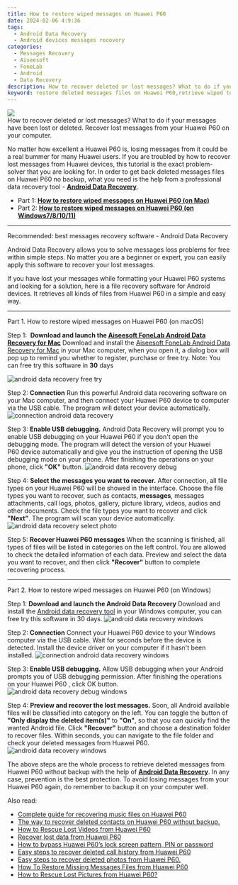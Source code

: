 ```yaml
---
title: How to restore wiped messages on Huawei P60
date: 2024-02-06 4:9:36
tags: 
  - Android Data Recovery
  - Android devices messages recovery
categories: 
  - Messages Recovery
  - Aiseesoft
  - FoneLab
  - Android
  - Data Recovery
description: How to recover deleted or lost messages? What to do if your messages have been lost or deleted. Recover lost messages from your Huawei P60 on your computer.
keyword: restore deleted messages files on Huawei P60,retrieve wiped text messages Huawei P60,retrieve wiped messages Huawei P60,Unerase text messages from Huawei P60,broken Huawei P60 messages recovery solution,undelete text messages from Huawei P60,how to recover messages on Huawei P60,how to retrieve messages from Huawei P60,how can i find my deleted messages Huawei P60,how to recover deleted messages in Huawei P60,extract data from water damaged phone Huawei P60,messages disappear Huawei P60
---
```


<img src="https://img0mobiles.techidaily.com/images/best-assets/devices/huawei/huawei-p60/5.jpg" class="atpl-imgstyle"  />

<div class="atpl-content atpl-for-fonelab-android recover-messages">

<div class="atpl-post-description-part-1">
How to recover deleted or lost messages? What to do if your messages have been lost or deleted. Recover lost messages from your Huawei P60 on your computer.
</div>




<div class="atpl-post-description-part-2">
<div class="tpl-content-sub-paragraph-normal">
  <p>
      No matter how excellent a Huawei P60 is, losing messages from it could be a real bummer for many Huawei users. If you are troubled by how to recover lost messages from Huawei  devices, this tutorial is the exact problem-solver that you are looking for. In order to get back deleted messages files on Huawei P60 no backup, what you need is the help from a professional data recovery tool - <a href="https://tools.techidaily.com/aiseesoft-android-data-recovery/" target="_blank" rel="noopener"><strong>Android Data Recovery</strong></a>.
  </p>
</div>
</div>

<ul>
  <li>Part 1: <strong><a href="#p1">How to restore wiped messages on Huawei P60 (on Mac)</a></strong></li>
  <li>Part 2: <strong><a href="#p2">How to restore wiped messages on Huawei P60 (on Windows7/8/10/11)</a></strong></li>
</ul>

<hr>
<div class="atpl-post-description-part-3">
<div class="tpl-content-sub-paragraph-title">
  Recommended: best messages recovery software - Android Data Recovery
</div>
<div class="tpl-content-sub-paragraph-content">
  <p>
      Android Data Recovery allows you to solve messages loss problems for free within simple steps. No matter you are a beginner or expert, you can easily apply this software to recover your lost messages.
  </p>
  <p>
      If you have lost your messages while formatting your Huawei P60 systems and looking for a solution, here is a file recovery software for Android devices. It retrieves all kinds of files from Huawei P60 in a simple and easy way.
  </p>
</div>
</div>


<!-- Part 1 -->
<a id="p1" name="p1" ></a><hr>

<div>
  <span class="atpl-step-part-style">Part 1. How to restore wiped messages on Huawei P60 (on macOS)</span>
</div>  

<span class="atpl-stepstyle-a"><span>Step 1: </span></span> <strong>Download and launch the <a href="https://tools.techidaily.com/aiseesoft-android-data-recovery-for-mac/" target="_blank" rel="noopener">Aiseesoft FoneLab Android Data Recovery for Mac</a></strong>
Download and install the <a href="https://tools.techidaily.com/aiseesoft-android-data-recovery-for-mac/" target="_blank" rel="noopener">Aiseesoft FoneLab Android Data Recovery for Mac</a> in your Mac computer, when you open it, a dialog box will pop up to remind you whether to register, purchase or free try.
Note: You can free try this software in <strong>30</strong> days

<img src="https://tools.techidaily.com/images/apps/aiseesoft/android-data-recovery/mac-free-try.png" class="atpl-imgstyle" alt="android data recovery free try" />

<span class="atpl-stepstyle-a"><span>Step 2: </span></span> <strong>Connection</strong>
Run this powerful Android data recovering software on your Mac computer, and then connect your Huawei P60 device to computer via the USB cable. The program will detect your device automatically.
<img src="https://tools.techidaily.com/images/apps/aiseesoft/android-data-recovery/mac-connection-interface.jpg" class="atpl-imgstyle" alt="connection android data recovery" />

<span class="atpl-stepstyle-a"><span>Step 3: </span></span> <strong>Enable USB debugging.</strong>
Android Data Recovery will prompt you to enable USB debugging on your Huawei P60  if you don't open the debugging mode. The program will detect the version of your Huawei P60 device automatically and give you the instruction of opening the USB debugging mode on your phone. After finishing the operations on your phone, click <strong>"OK"</strong> button.
<img src="https://tools.techidaily.com/images/apps/aiseesoft/android-data-recovery/mac-android-usb-debug.jpg"  class="atpl-imgstyle" alt="android data recovery debug" />

<span class="atpl-stepstyle-a"><span>Step 4: </span></span> <strong>Select the messages you want to recover.</strong>
After connection, all file types on your Huawei P60 will be showed in the interface. Choose the file types you want to recover, such as contacts, <strong>messages</strong>, messages attachments, call logs, photos, gallery, picture library, videos, audios and other documents. Check the file types you want to recover and click  <b>"Next"</b>. The program will scan your device automatically.
<img src="https://tools.techidaily.com/images/apps/aiseesoft/android-data-recovery/mac-choose-type-messages.jpg" class="atpl-imgstyle" alt="android data recovery select photo" />

<span class="atpl-stepstyle-a"><span>Step 5: </span></span> <strong>Recover Huawei P60 messages</strong>
When the scanning is finished, all types of files will be listed in categories on the left control. You are allowed to check the detailed information of each data. Preview and select the data you want to recover, and then click <b>"Recover"</b> button to complete recovering process.

<a id="p2" name="p2"></a><hr>

<div class="atpl-step-part-style">Part 2. How to restore wiped messages on Huawei P60 (on Windows)</div>

<span class="atpl-stepstyle-a"><span>Step 1: </span></span> <strong>Download and launch the Android Data Recovery</strong>
Download and install the <a href="https://tools.techidaily.com/aiseesoft-android-data-recovery-for-win/" target="_blank" rel="noopener">Android data recovery tool</a> in your Windows computer, you can free try this software in 30 days.
<img src="https://tools.techidaily.com/images/apps/aiseesoft/android-data-recovery/win-start-interface.png"  class="atpl-imgstyle" alt="android data recovery windows" />

<span class="atpl-stepstyle-a"><span>Step 2: </span></span> <strong>Connection</strong>
Connect your Huawei P60 device to your Windows computer via the USB cable. Wait for seconds before the device is detected. Install the device driver on your computer if it hasn't been installed.
<img src="https://tools.techidaily.com/images/apps/aiseesoft/android-data-recovery/win-connection-interface.png" class="atpl-imgstyle" alt="connection android data recovery windows" />

<span class="atpl-stepstyle-a"><span>Step 3: </span></span> <strong>Enable USB debugging.</strong>
Allow USB debugging when your Android prompts you of USB debugging permission. After finishing the operations on your Huawei P60 , click OK button.
<img src="https://tools.techidaily.com/images/apps/aiseesoft/android-data-recovery/win-android-usb-debug.png" class="atpl-imgstyle" alt="android data recovery debug windows" />

<span class="atpl-stepstyle-a"><span>Step 4: </span></span> <strong>Preview and recover the lost messages.</strong>
Soon, all Android available files will be classified into category on the left. You can toggle the button of <b>"Only display the deleted item(s)"</b> to <b>"On"</b>, so that you can quickly find the wanted Android file. Click <b>"Recover"</b> button and choose a destination folder to recover files. Within seconds, you can navigate to the file folder and check your deleted messages from Huawei P60.
<img src="https://tools.techidaily.com/images/apps/aiseesoft/android-data-recovery/win-recover-messages.jpg" class="atpl-imgstyle" alt="android data recovery windows" />

<div class="atpl-post-description-part-4">
<div class="tpl-content-sub-paragraph-normal">
    <p>
        The above steps are the whole process to retrieve deleted messages from Huawei P60 without backup with the help of <a href="https://tools.techidaily.com/aiseesoft-android-data-recovery/" target="_blank" rel="noopener"><strong>Android Data Recovery</strong></a>. In any case, prevention is the best protection. To avoid losing messages from your Huawei P60 again, do remember to backup it on your computer well.
    </p>
</div>
</div>

<ins class="adsbygoogle"
     style="display:block"
     data-ad-client="ca-pub-7571918770474297"
     data-ad-slot="8358498916"
     data-ad-format="auto"
     data-full-width-responsive="true"></ins>

<span class="atpl-alsoreadstyle">Also read:</span>
<div><ul>
<li><a href="/complete-guide-for-recovering-music-files-on-huawei-p60-by-fonelab-android-recover-music/" target="_blank" rel="noopener"><u>Complete guide for recovering music files on Huawei P60</u></a></li>
<li><a href="/the-way-to-recover-deleted-contacts-on-huawei-p60-without-backup-by-fonelab-android-recover-contacts/" target="_blank" rel="noopener"><u>The way to recover deleted contacts on Huawei P60 without backup.</u></a></li>
<li><a href="/how-to-rescue-lost-videos-from-huawei-p60-by-fonelab-android-recover-video/" target="_blank" rel="noopener"><u>How to Rescue Lost Videos from Huawei P60</u></a></li>
<li><a href="/recover-lost-data-from-huawei-p60-by-fonelab-android-recover-data/" target="_blank" rel="noopener"><u>Recover lost data from Huawei P60</u></a></li>
<li><a href="/how-to-bypass-huawei-p60-s-lock-screen-pattern-pin-or-password-by-drfone-android-unlock-android-unlock/" target="_blank" rel="noopener"><u>How to bypass Huawei P60’s lock screen pattern, PIN or password</u></a></li>
<li><a href="/easy-steps-to-recover-deleted-call-history-from-huawei-p60-by-fonelab-android-recover-call-logs/" target="_blank" rel="noopener"><u>Easy steps to recover deleted call history from Huawei P60</u></a></li>
<li><a href="/easy-steps-to-recover-deleted-photos-from-huawei-p60-by-fonelab-android-recover-photos/" target="_blank" rel="noopener"><u>Easy steps to recover deleted photos from Huawei P60.</u></a></li>
<li><a href="/how-to-restore-missing-messages-files-from-huawei-p60-by-fonelab-android-recover-messages/" target="_blank" rel="noopener"><u>How To  Restore Missing Messages Files from Huawei P60</u></a></li>
<li><a href="/how-to-rescue-lost-pictures-from-huawei-p60-by-fonelab-android-recover-pictures/" target="_blank" rel="noopener"><u>How to Rescue Lost Pictures from Huawei P60?</u></a></li>
</ul></div>

</div>
